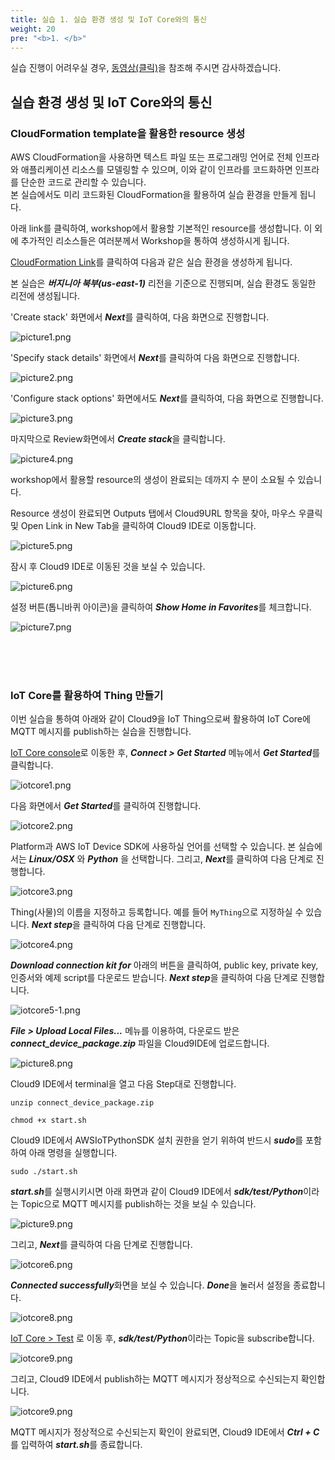 ```yaml
---
title: 실습 1. 실습 환경 생성 및 IoT Core와의 통신
weight: 20
pre: "<b>1. </b>"
---
```


실습 진행이 어려우실 경우, [동영상(클릭)](/videos/IoT_Core_IMD_lab1.mp4)을 참조해 주시면 감사하겠습니다.

## 실습 환경 생성 및 IoT Core와의 통신

### CloudFormation template을 활용한 resource 생성

AWS CloudFormation을 사용하면 텍스트 파일 또는 프로그래밍 언어로 전체 인프라와 애플리케이션 리소스를 모델링할 수 있으며, 이와 같이 인프라를 코드화하면 인프라를 단순한 코드로 관리할 수 있습니다.\
본 실습에서도 미리 코드화된 CloudFormation을 활용하여 실습 환경을 만들게 됩니다.

아래 link를 클릭하여, workshop에서 활용할 기본적인 resource를 생성합니다. 이 외에 추가적인 리소스들은 여러분께서 Workshop을 통하여 생성하시게 됩니다.

[CloudFormation Link](https://console.aws.amazon.com/cloudformation/home?region=us-east-1#/stacks/new?stackName=iotcore-workshop101&templateURL=https://workshop-sehyul1.s3.ap-northeast-2.amazonaws.com/cfn/iotworkshop101.yml)를 클릭하여 다음과 같은 실습 환경을 생성하게 됩니다.

본 실습은 ***버지니아 북부(us-east-1)*** 리전을 기준으로 진행되며, 실습 환경도 동일한 리전에 생성됩니다.

'Create stack' 화면에서 ***Next***를 클릭하여, 다음 화면으로 진행합니다.

![picture1.png](/images/1/picture1.png)

'Specify stack details' 화면에서 ***Next***를 클릭하여 다음 화면으로 진행합니다.

![picture2.png](/images/1/picture2.png)

'Configure stack options' 화면에서도 ***Next***를 클릭하여, 다음 화면으로 진행합니다.

![picture3.png](/images/1/picture3.png)

마지막으로 Review화면에서 ***Create stack***을 클릭합니다.

![picture4.png](/images/1/picture4.png)

workshop에서 활용할 resource의 생성이 완료되는 데까지 수 분이 소요될 수 있습니다.

Resource 생성이 완료되면 Outputs 탭에서 Cloud9URL 항목을 찾아, 마우스 우클릭 및 Open Link in New Tab을 클릭하여 Cloud9 IDE로 이동합니다.

![picture5.png](/images/1/picture5.png)

잠시 후 Cloud9 IDE로 이동된 것을 보실 수 있습니다.

![picture6.png](/images/1/picture6.png)

설정 버튼(톱니바퀴 아이콘)을 클릭하여 ***Show Home in Favorites***를 체크합니다.

![picture7.png](/images/1/picture7.png)

<br/>
<br/>
<br/>

### IoT Core를 활용하여 Thing 만들기

이번 실습을 통하여 아래와 같이 Cloud9을 IoT Thing으로써 활용하여 IoT Core에 MQTT 메시지를 publish하는 실습을 진행합니다.

[IoT Core console](https://console.aws.amazon.com/iot/home?region=us-east-1#/connIntro)로 이동한 후, ***Connect > Get Started*** 메뉴에서 ***Get Started***를 클릭합니다.

![iotcore1.png](/images/1/iotcore1.png)

다음 화면에서 ***Get Started***를 클릭하여 진행합니다.

![iotcore2.png](/images/1/iotcore2.png)

Platform과 AWS IoT Device SDK에 사용하실 언어를 선택할 수 있습니다.
본 실습에서는 ***Linux/OSX*** 와 ***Python*** 을 선택합니다. 그리고, ***Next***를 클릭하여 다음 단계로 진행합니다.

![iotcore3.png](/images/1/iotcore3.png)

Thing(사물)의 이름을 지정하고 등록합니다. 예를 들어 ```MyThing```으로 지정하실 수 있습니다. ***Next step***을 클릭하여 다음 단계로 진행합니다.

![iotcore4.png](/images/1/iotcore4.png)

***Download connection kit for*** 아래의 버튼을 클릭하여, public key, private key, 인증서와 예제 script를 다운로드 받습니다. ***Next step***을 클릭하여 다음 단계로 진행합니다.

![iotcore5-1.png](/images/1/iotcore5-1.png)

***File > Upload Local Files...*** 메뉴를 이용하여, 다운로드 받은 ***connect_device_package.zip*** 파일을 Cloud9IDE에 업로드합니다.

![picture8.png](/images/1/picture8.png)

Cloud9 IDE에서 terminal을 열고 다음 Step대로 진행합니다.

```shell
unzip connect_device_package.zip
```

```shell
chmod +x start.sh
```

Cloud9 IDE에서 AWSIoTPythonSDK 설치 권한을 얻기 위하여 반드시 ***sudo***를 포함하여 아래 명령을 실행합니다.

```shell
sudo ./start.sh
```

***start.sh***를 실행시키시면 아래 화면과 같이 Cloud9 IDE에서 ***sdk/test/Python***이라는 Topic으로 MQTT 메시지를 publish하는 것을 보실 수 있습니다.

![picture9.png](/images/1/picture9.png)

그리고, ***Next***를 클릭하여 다음 단계로 진행합니다.

![iotcore6.png](/images/1/iotcore6.png)

***Connected successfully***화면을 보실 수 있습니다. ***Done***을 눌러서 설정을 종료합니다.

![iotcore8.png](/images/1/iotcore8.png)

[IoT Core > Test](https://us-east-1.console.aws.amazon.com/iot/#/test) 로 이동 후, ***sdk/test/Python***이라는 Topic을 subscribe합니다.

![iotcore9.png](/images/1/iotcore9.png)

그리고, Cloud9 IDE에서 publish하는 MQTT 메시지가 정상적으로 수신되는지 확인합니다.

![iotcore9.png](/images/1/iotcore10.png)

MQTT 메시지가 정상적으로 수신되는지 확인이 완료되면, Cloud9 IDE에서 ***Ctrl + C***를 입력하여 ***start.sh***를 종료합니다.
